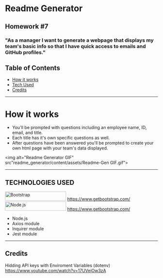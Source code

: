 # Readme Generator

## Homework #7

### "As a manager I want to generate a webpage that displays my team's basic info so that I have quick access to emails and GitHub profiles."

##  Table of Contents 


* [How it works](#Howitworks)
* [Tech Used](#Techusage)
* [Credits](#Credits)

***
# How it works

- You'll be prompted with questions including an employee name, ID, email, and title. 
- Each title has it's own specific questions as well. 
- After questions have been answered you'll be prompted to create your own html page with your team's data displayed.

<img alt="Readme Generator GIF" src"readme_generator/content/assets/Readme-Gen GIF.gif">

***

## TECHNOLOGIES USED 
  
<img alt="Bootstrap" src="https://upload.wikimedia.org/wikipedia/commons/thumb/b/b2/Bootstrap_logo.svg/1200px-Bootstrap_logo.svg.png" width="201" height="30"> https://www.getbootstrap.com/
<img alt="Node.js" src="https://upload.wikimedia.org/wikipedia/commons/thumb/b/b2/Bootstrap_logo.svg/1200px-Bootstrap_logo.svg.png" width="201" height="30"> https://www.getbootstrap.com/
- Node.js 
- Axios module 
- Inquirer module 
- Jest module

***

## Credits
Hidding API keys with Enviroment Variables (dotenv)
https://www.youtube.com/watch?v=17UVejOw3zA


